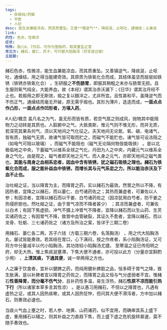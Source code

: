 ```yaml
---
tags:
  - 张锡纯/药解
  - 中医
  - 人纪
desc: 能生血兼能凉血，而其质重坠。又善**镇逆气**，降痰涎，止呕吐，通燥结；止鼻血
link: 
药性: 色赤，性微凉
症状: 
特殊: 胎儿6，7月后，可作为堕胎药，取其重坠之意
常见方: 赭石，蒌仁，苏子，可代替大陷胸汤（恐甘遂过峻）
主脏腑:
---
```

赭石色赤，性微凉，能生血兼能凉血，而其质重坠。又善镇逆气，降痰涎，止呕吐，通燥结，用之得当能建奇效。其原质为铁氧化合而成，其结体虽坚而层层如铁锈（铁锈亦铁氧化合） ，生研服之**不伤肠胃**，即服其稍粗之末亦与肠胃无损。且生服则氧气纯全，大能养血，故《本经》谓其治赤沃漏下；《日华》谓其治月经不止也。若煅用之即无斯效，煅之复以醋淬之，尤非所宜。且性甚和平，虽降逆气而不伤正气，通燥结而毫无开破，原无需乎煅也。其形为薄片，迭迭而成，**一面点点作凸形，一面点点作凹形者，方堪入药**。

#人纪/概念 
盖凡名之为气，虽无形而皆有质，若空气扇之则成风，抛物其中能阻物力之动转是其质也。人脏腑中之气，大抵类斯，惟元气则不惟无形，而并无质，若深究其果系何气，须以天地间之气化征之。夫天地间无论氮、氧、碳、电诸气，皆有质，独磁气无质，故诸气皆可取而贮之，而磁气不能贮也，诸气皆可设法阻之（如电气可阻以玻璃） ，而磁气不能阻也（磁气无论隔何物皆能吸铁） 。是以北极临地之中央，下蓄磁气以维系全球之气化，丹田为人之中央，内藏元气以维系全身之气化。由是观之，磁气者即天地之元气，而人身之元气，亦即天地间之磁气类也。**其能与周身之血相系恋者，因血中含有铁锈，犹之磁石吸铁之理也。赭石为铁氧化合而成，服之能补益血中铁锈，而增长其与元气系恋之力，所以能治赤沃及下血不止也。**



治吐衄之证，当以降胃为主，而降胃之药，实以赭石为最效。然胃之所以不降，有因热者，宜降之以赭石，而以蒌仁、白芍诸药佐之；其热而兼虚者，可兼佐以人参；有因凉者，宜降以赭石而以干姜、白芍诸药佐之（因凉犹用白芍者，防干姜之热侵肝胆也。然吐衄之证，由于胃气凉而不降者甚少） ；其凉而兼虚者，可兼佐以白术；有因下焦虚损，冲气不摄上冲胃气不降者，宜降以赭石而以生山药、生芡实诸药佐之；有因胃气不降，致胃中血管破裂，其证久不愈者，宜降以赭石，而以龙骨、牡蛎、三七诸药佐之（诸方及所治之案，皆详于三期二卷）


用赭石、蒌仁各二两，苏子六钱（方载三期六卷，名荡胸汤） ，用之代大陷胸汤丸，屡试皆能奏效。若其结在胃口，心下满闷，按之作疼者，系小陷胸汤证，又可将方中分量减半以代小陷胸汤，其功效较小陷胸汤尤捷。
至寒温之证已传阳明之府，却无大热，惟上焦痰涎壅滞，下焦大便不通者，亦可投以此方（分量亦宜斟酌少用） ，**上清其痰，下通其便**，诚一举两得之方也。


人之廉于饮食者，宜补以健脾之药，而纯用健补脾脏之品，恒多碍于胃气之降，致生胀满，是以补脾者宜以降胃之药佐之，而降胃之品又恒与气分虚弱者不宜。惟赭石**性善降胃，而分毫不伤气分**，且补药性多温，易生浮热，赭石**性原不凉而能引热下行**（所以诸家本草多言其性凉） 。是以愚习用赭石，不但以之降胃也，凡遇有虚热之证，或其人因热痰嗽，或其人因热怔忡，但问其大便不滑泻者，方中加以赭石，则奏效必速也。

当痰火气血上壅之时，若人参、地黄、山药诸药，似不宜用，而确审其系上盛下虚，重用赭石以辅之，则其补益之力直趋下焦，而上盛下虚之危机旋转甚速，莫不随手奏效也。
